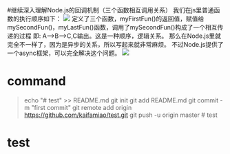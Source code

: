 #继续深入理解Node.js的回调机制（三个函数相互调用关系）
我们在js里普通函数的执行顺序如下：
![](media/15865420998083/15865421738932.jpg)
定义了三个函数，myFirstFun()的返回值，赋值给mySecondFun()，myLastFun()函数，调用了mySecondFun()构成了一个相互传递的过程
即:
A-->B-->C,C输出。这是一种顺序，逻辑关系。
那么在Node.js里就完全不一样了，因为是异步的关系，所以写起来就非常麻烦。
不过Node.js提供了一个async框架，可以完全解决这个问题。
![](media/15865420998083/15865424706227.jpg)



# command


> echo "# test" >> README.md
git init
git add README.md
git commit -m "first commit"
git remote add origin https://github.com/kaifamiao/test.git
git push -u origin master
                # test
# test
